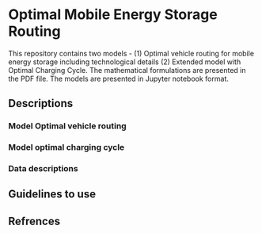 # Optimal Mobile Energy Storage Routing

This repository contains two models - (1) Optimal vehicle routing for mobile energy storage including technological details (2) Extended model with Optimal Charging Cycle. 
The mathematical formulations are presented in the PDF file. The models are presented in Jupyter notebook format. 


## Descriptions
### Model Optimal vehicle routing


### Model optimal charging cycle


### Data descriptions

## Guidelines to use



## Refrences
